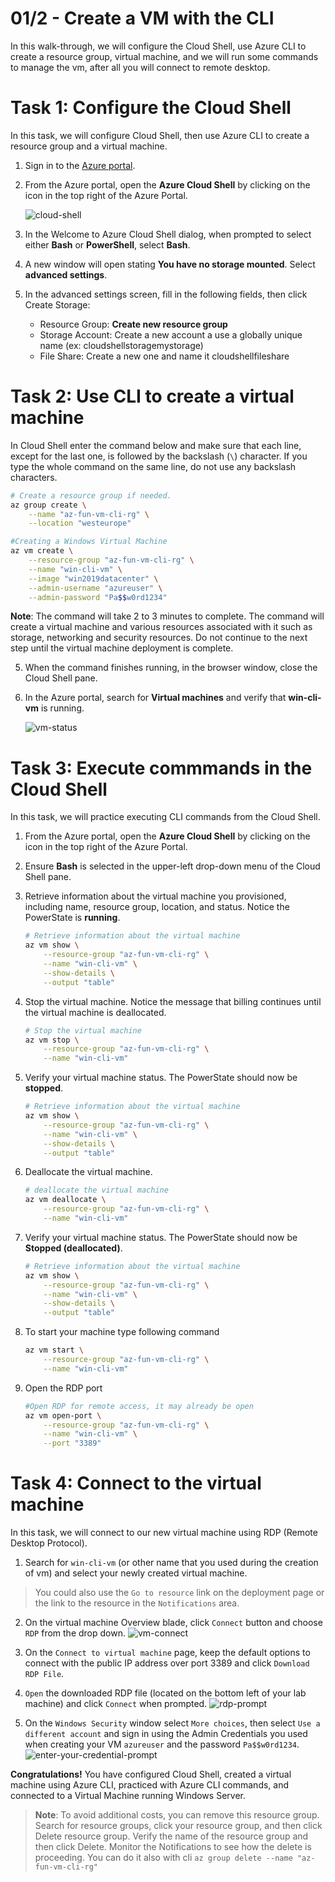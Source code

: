 # 01/2 - Create a VM with the CLI

In this walk-through, we will configure the Cloud Shell, use Azure CLI to create a resource group, virtual machine, and we will run some commands to manage the vm, after all you will connect to remote desktop.

# Task 1: Configure the Cloud Shell

In this task, we will configure Cloud Shell, then use Azure CLI to create a resource group and a virtual machine.  

1. Sign in to the [Azure portal](https://portal.azure.com).

2. From the Azure portal, open the **Azure Cloud Shell** by clicking on the icon in the top right of the Azure Portal.

    ![cloud-shell](/assets/cloud-shell.PNG)
   
3. In the Welcome to Azure Cloud Shell dialog, when prompted to select either **Bash** or **PowerShell**, select **Bash**. 

4. A new window will open stating **You have no storage mounted**. Select **advanced settings**.

5. In the advanced settings screen, fill in the following fields, then click Create Storage:
    - Resource Group: **Create new resource group**
    - Storage Account: Create a new account a use a globally unique name (ex: cloudshellstoragemystorage)
    - File Share: Create a new one and name it cloudshellfileshare


# Task 2: Use CLI to create a virtual machine

In Cloud Shell enter the command below and make sure that each line, except for the last one, is followed by the backslash (`\`) character. If you type the whole command on the same line, do not use any backslash characters. 

```sh
# Create a resource group if needed.
az group create \
    --name "az-fun-vm-cli-rg" \
    --location "westeurope"
```

```sh
#Creating a Windows Virtual Machine
az vm create \
    --resource-group "az-fun-vm-cli-rg" \
    --name "win-cli-vm" \
    --image "win2019datacenter" \
    --admin-username "azureuser" \
    --admin-password "Pa$$w0rd1234" 
```

**Note**: The command will take 2 to 3 minutes to complete. The command will create a virtual machine and various resources associated with it such as storage, networking and security resources. Do not continue to the next step until the virtual machine deployment is complete. 

5. When the command finishes running, in the browser window, close the Cloud Shell pane.

6. In the Azure portal, search for **Virtual machines** and verify that **win-cli-vm** is running.

    ![vm-status](/assets/vm-status.PNG)


# Task 3: Execute commmands in the Cloud Shell

In this task, we will practice executing CLI commands from the Cloud Shell. 

1. From the Azure portal, open the **Azure Cloud Shell** by clicking on the icon in the top right of the Azure Portal.

2. Ensure **Bash** is selected in the upper-left drop-down menu of the Cloud Shell pane.

3. Retrieve information about the virtual machine you provisioned, including name, resource group, location, and status. Notice the PowerState is **running**.

    ```sh
    # Retrieve information about the virtual machine
    az vm show \
        --resource-group "az-fun-vm-cli-rg" \
        --name "win-cli-vm" \
        --show-details \
        --output "table" 
    ```

4. Stop the virtual machine. Notice the message that billing continues until the virtual machine is deallocated. 

    ```sh
    # Stop the virtual machine
    az vm stop \
        --resource-group "az-fun-vm-cli-rg" \
        --name "win-cli-vm"
    ```

5. Verify your virtual machine status. The PowerState should now be **stopped**.

    ```sh
    # Retrieve information about the virtual machine
    az vm show \
        --resource-group "az-fun-vm-cli-rg" \
        --name "win-cli-vm" \
        --show-details \
        --output "table" 
    ```

6. Deallocate the virtual machine. 

    ```sh
    # deallocate the virtual machine
    az vm deallocate \
        --resource-group "az-fun-vm-cli-rg" \
        --name "win-cli-vm"
    ```

7. Verify your virtual machine status. The PowerState should now be **Stopped (deallocated)**.

    ```sh
    # Retrieve information about the virtual machine
    az vm show \
        --resource-group "az-fun-vm-cli-rg" \
        --name "win-cli-vm" \
        --show-details \
        --output "table"
    ```

8. To start your machine type following command
   
    ```sh
    az vm start \
        --resource-group "az-fun-vm-cli-rg" \
        --name "win-cli-vm"
    ```

9. Open the RDP port
    
    ```sh
    #Open RDP for remote access, it may already be open
    az vm open-port \
        --resource-group "az-fun-vm-cli-rg" \
        --name "win-cli-vm" \
        --port "3389"
    ```

# Task 4: Connect to the virtual machine
In this task, we will connect to our new virtual machine using RDP (Remote Desktop Protocol).


1. Search for `win-cli-vm` (or other name that you used during the creation of vm) and select your newly created virtual machine.

>You could also use the `Go to resource` link on the deployment page or the link to the resource in the `Notifications` area.

2. On the virtual machine Overview blade, click `Connect` button and choose `RDP` from the drop down.
![vm-connect](/assets/vm-connect.jpeg)

3. On the `Connect to virtual machine` page, keep the default options to connect with the public IP address over port 3389 and click `Download RDP File`.

4. `Open` the downloaded RDP file (located on the bottom left of your lab machine) and click `Connect` when prompted.
![rdp-prompt](/assets/rdp-prompt.PNG)

5. On the `Windows Security` window select `More choices`, then select `Use a different account`
 and sign in using the Admin Credentials you used when creating your VM `azureuser` and the password `Pa$$w0rd1234`.
 ![enter-your-credential-prompt](/assets/enter-your-credential-prompt.PNG)

**Congratulations!** You have configured Cloud Shell, created a virtual machine using Azure CLI, practiced with Azure CLI commands, and connected to a Virtual Machine running Windows Server.

>**Note**: To avoid additional costs, you can remove this resource group. Search for resource groups, click your resource group, and then click Delete resource group. Verify the name of the resource group and then click Delete. Monitor the Notifications to see how the delete is proceeding. You can do it also with cli `az group delete --name "az-fun-vm-cli-rg"`


